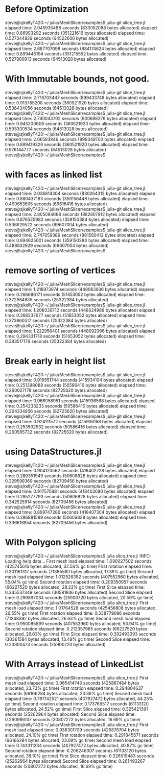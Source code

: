# Before Optimization

steve@sjkellyT420:~/.julia/MeshSlicer/examples$ julia-git slice_tree.jl 
elapsed time: 2.045935488 seconds (833052088 bytes allocated)
elapsed time: 0.86993292 seconds (351221616 bytes allocated)
elapsed time: 0.527344829 seconds (64522600 bytes allocated)
steve@sjkellyT420:~/.julia/MeshSlicer/examples$ julia-git slice_tree.jl 
elapsed time: 2.687707098 seconds (884174624 bytes allocated)
elapsed time: 0.899445194 seconds (351215552 bytes allocated)
elapsed time: 0.527980913 seconds (64513028 bytes allocated)

# With Immutable bounds, not good.

steve@sjkellyT420:~/.julia/MeshSlicer/examples$ julia-git slice_tree.jl 
elapsed time: 2.716703447 seconds (899433748 bytes allocated)
elapsed time: 0.913785208 seconds (360521920 bytes allocated)
elapsed time: 0.536434056 seconds (64513028 bytes allocated)
steve@sjkellyT420:~/.julia/MeshSlicer/examples$ julia-git slice_tree.jl 
elapsed time: 2.740043702 seconds (900698276 bytes allocated)
elapsed time: 0.945200606 seconds (360521920 bytes allocated)
elapsed time: 0.593300534 seconds (64513028 bytes allocated)
steve@sjkellyT420:~/.julia/MeshSlicer/examples$ julia-git slice_tree.jl 
elapsed time: 2.66593846 seconds (899349700 bytes allocated)
elapsed time: 0.899419326 seconds (360521920 bytes allocated)
elapsed time: 0.576144777 seconds (64513028 bytes allocated)
steve@sjkellyT420:~/.julia/MeshSlicer/examples$ 


# with faces as linked list

steve@sjkellyT420:~/.julia/MeshSlicer/examples$ julia-git slice_tree.jl 
elapsed time: 2.036814304 seconds (830264312 bytes allocated)
elapsed time: 0.880437183 seconds (359156448 bytes allocated)
elapsed time: 0.490653605 seconds (69616416 bytes allocated)
steve@sjkellyT420:~/.julia/MeshSlicer/examples$ julia-git slice_tree.jl 
elapsed time: 2.805084688 seconds (882807912 bytes allocated)
elapsed time: 0.876525983 seconds (359150384 bytes allocated)
elapsed time: 0.536929522 seconds (69607004 bytes allocated)
steve@sjkellyT420:~/.julia/MeshSlicer/examples$ julia-git slice_tree.jl 
elapsed time: 2.747059389 seconds (881580412 bytes allocated)
elapsed time: 0.894625001 seconds (359150384 bytes allocated)
elapsed time: 0.488832929 seconds (69607004 bytes allocated)
steve@sjkellyT420:~/.julia/MeshSlicer/examples$ 

# remove sorting of vertices

steve@sjkellyT420:~/.julia/MeshSlicer/examples$ julia-git slice_tree.jl 
elapsed time: 1.218973974 seconds (448063936 bytes allocated)
elapsed time: 0.266686171 seconds (51653052 bytes allocated)
elapsed time: 0.372984835 seconds (25322384 bytes allocated)
steve@sjkellyT420:~/.julia/MeshSlicer/examples$ julia-git slice_tree.jl 
elapsed time: 1.208036712 seconds (448024988 bytes allocated)
elapsed time: 0.268237677 seconds (51653052 bytes allocated)
elapsed time: 0.373860517 seconds (25322384 bytes allocated)
steve@sjkellyT420:~/.julia/MeshSlicer/examples$ julia-git slice_tree.jl 
elapsed time: 1.222956401 seconds (448092096 bytes allocated)
elapsed time: 0.294331718 seconds (51653052 bytes allocated)
elapsed time: 0.383517176 seconds (25322384 bytes allocated)

# Break early in height list
steve@sjkellyT420:~/.julia/MeshSlicer/examples$ julia-git slice_tree.jl 
elapsed time: 0.919651744 seconds (415934104 bytes allocated)
elapsed time: 0.251398088 seconds (50586416 bytes allocated)
elapsed time: 0.260027178 seconds (82725620 bytes allocated)
steve@sjkellyT420:~/.julia/MeshSlicer/examples$ julia-git slice_tree.jl 
elapsed time: 0.966058951 seconds (415936568 bytes allocated)
elapsed time: 0.254233233 seconds (50586416 bytes allocated)
elapsed time: 0.264334856 seconds (82725620 bytes allocated)
steve@sjkellyT420:~/.julia/MeshSlicer/examples$ julia-git slice_tree.jl 
elapsed time: 0.924111572 seconds (415936168 bytes allocated)
elapsed time: 0.253502532 seconds (50586416 bytes allocated)
elapsed time: 0.260585732 seconds (82725620 bytes allocated)

# using DataStructures.jl

steve@sjkellyT420:~/.julia/MeshSlicer/examples$ julia-git slice_tree.jl 
elapsed time: 0.904120562 seconds (418402728 bytes allocated)
elapsed time: 0.280351949 seconds (50606828 bytes allocated)
elapsed time: 0.329599369 seconds (82709456 bytes allocated)
steve@sjkellyT420:~/.julia/MeshSlicer/examples$ julia-git slice_tree.jl 
elapsed time: 0.917570881 seconds (418403080 bytes allocated)
elapsed time: 0.285277793 seconds (50606828 bytes allocated)
elapsed time: 0.342525914 seconds (82709456 bytes allocated)
steve@sjkellyT420:~/.julia/MeshSlicer/examples$ julia-git slice_tree.jl 
elapsed time: 0.899747286 seconds (418407304 bytes allocated)
elapsed time: 0.286881589 seconds (50606828 bytes allocated)
elapsed time: 0.336618854 seconds (82709456 bytes allocated)

# With Polygon splicing
steve@sjkellyT420:~/.julia/MeshSlicer/examples$ julia slice_tree.jl 
INFO: Loading help data...
First mesh load
elapsed time: 1.090027502 seconds (425745616 bytes allocated, 32.56% gc time)
First rotation
elapsed time: 0.301161317 seconds (71385580 bytes allocated, 17.39% gc time)
Second mesh load
elapsed time: 1.012526352 seconds (407552960 bytes allocated, 55.04% gc time)
Second rotation
elapsed time: 0.209350957 seconds (66227520 bytes allocated, 28.22% gc time)
First Slice
elapsed time: 0.345537349 seconds (30581936 bytes allocated)
Second Slice
elapsed time: 0.290897034 seconds (25900720 bytes allocated, 20.59% gc time)
steve@sjkellyT420:~/.julia/MeshSlicer/examples$ julia slice_tree.jl 
First mesh load
elapsed time: 1.01764528 seconds (425456808 bytes allocated, 26.55% gc time)
First rotation
elapsed time: 0.338779086 seconds (71248392 bytes allocated, 26.63% gc time)
Second mesh load
elapsed time: 0.950085899 seconds (407552960 bytes allocated, 53.94% gc time)
Second rotation
elapsed time: 0.212357985 seconds (66227520 bytes allocated, 26.03% gc time)
First Slice
elapsed time: 0.392493393 seconds (30361584 bytes allocated, 13.49% gc time)
Second Slice
elapsed time: 0.23300473 seconds (25900720 bytes allocated)

# With Arrays instead of LinkedList
steve@sjkellyT420:~/.julia/MeshSlicer/examples$ julia slice_tree.jl 
First mesh load
elapsed time: 0.965414743 seconds (425867484 bytes allocated, 23.73% gc time)
First rotation
elapsed time: 0.294804637 seconds (66166284 bytes allocated, 23.38% gc time)
Second mesh load
elapsed time: 0.797142521 seconds (407927472 bytes allocated, 44.25% gc time)
Second rotation
elapsed time: 0.173766517 seconds (61133120 bytes allocated, 24.52% gc time)
First Slice
elapsed time: 0.325421391 seconds (25262964 bytes allocated)
Second Slice
elapsed time: 0.260986107 seconds (20807272 bytes allocated, 16.69% gc time)
steve@sjkellyT420:~/.julia/MeshSlicer/examples$ julia slice_tree.jl 
First mesh load
elapsed time: 0.938301709 seconds (425876704 bytes allocated, 24.10% gc time)
First rotation
elapsed time: 0.291845671 seconds (66166284 bytes allocated, 23.09% gc time)
Second mesh load
elapsed time: 0.743311234 seconds (407927472 bytes allocated, 40.87% gc time)
Second rotation
elapsed time: 0.206246307 seconds (61133120 bytes allocated, 38.10% gc time)
First Slice
elapsed time: 0.326519483 seconds (25262964 bytes allocated)
Second Slice
elapsed time: 0.261493267 seconds (20807272 bytes allocated, 16.69% gc time)

